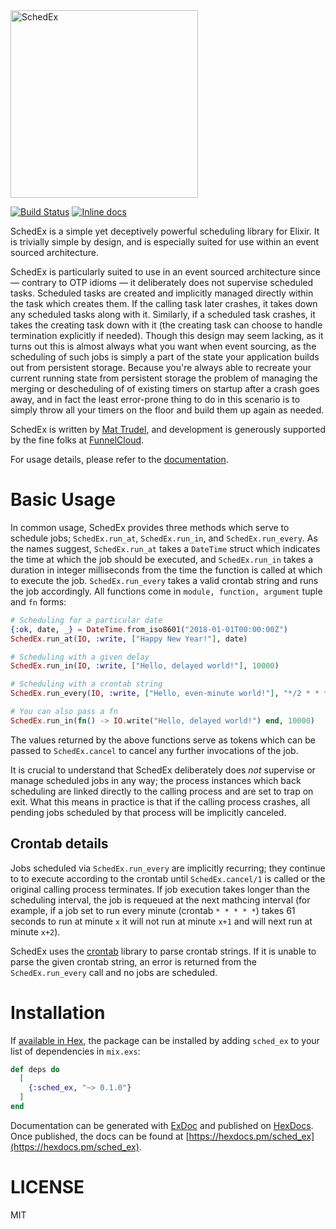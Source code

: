 <img src="https://user-images.githubusercontent.com/79646/36270991-42e8d440-124b-11e8-9bd6-17cfc02b77fa.png" alt="SchedEx" width="300"/>

[![Build Status](https://travis-ci.org/SchedEx/SchedEx.svg?branch=master)](https://travis-ci.org/SchedEx/SchedEx)
[![Inline docs](http://inch-ci.org/github/SchedEx/SchedEx.svg?branch=master&style=flat)](http://inch-ci.org/github/SchedEx/SchedEx)

SchedEx is a simple yet deceptively powerful scheduling library for Elixir. It is trivially simple by design, and is especially
suited for use within an event sourced architecture.

SchedEx is particularly suited to use in an event sourced architecture since — contrary to OTP idioms — it deliberately
does not supervise scheduled tasks.  Scheduled tasks are created and implicitly managed directly within the task which
creates them. If the calling task later crashes, it takes down any scheduled tasks along with it. Similarly, if
a scheduled task crashes, it takes the creating task down with it (the creating task can choose to handle termination
explicitly if needed). Though this design may seem lacking, as it turns out this is almost always what
you want when event sourcing, as the scheduling of such jobs is simply a part of the state your application builds out
from persistent storage. Because you're always able to recreate your current running state from persistent storage the
problem of managing the merging or descheduling of of existing timers on startup after a crash goes away, and in fact
the least error-prone thing to do in this scenario is to simply throw all your timers on the floor and build them up
again as needed.

SchedEx is written by [Mat Trudel](http://github.com/mtrudel), and development is generously supported by the fine folks
at [FunnelCloud](http://funnelcloud.io).

For usage details, please refer to the [documentation](https://hexdocs.pm/sched_ex).

# Basic Usage

In common usage, SchedEx provides three methods which serve to schedule jobs; `SchedEx.run_at`, `SchedEx.run_in`, and `SchedEx.run_every`. As the names
suggest, `SchedEx.run_at` takes a `DateTime` struct which indicates the time at which the job should be executed, and `SchedEx.run_in`
takes a duration in integer milliseconds from the time the function is called at which to execute the job.
`SchedEx.run_every` takes a valid crontab string and runs the job accordingly. All functions come in `module, function, argument` tuple and `fn` forms:

``` elixir
# Scheduling for a particular date
{:ok, date, _} = DateTime.from_iso8601("2018-01-01T00:00:00Z")
SchedEx.run_at(IO, :write, ["Happy New Year!"], date)

# Scheduling with a given delay
SchedEx.run_in(IO, :write, ["Hello, delayed world!"], 10000)

# Scheduling with a crontab string
SchedEx.run_every(IO, :write, ["Hello, even-minute world!"], "*/2 * * * *")

# You can also pass a fn
SchedEx.run_in(fn() -> IO.write("Hello, delayed world!") end, 10000)
```

The values returned by the above functions serve as tokens which can be passed to `SchedEx.cancel` to cancel any further
invocations of the job.

It is crucial to understand that SchedEx deliberately does *not* supervise or manage scheduled jobs in any way; the
process instances which back scheduling are linked directly to the calling process and are set to trap on exit. What
this means in practice is that if the calling process crashes, all pending jobs scheduled by that process will be
implicitly canceled.

## Crontab details

Jobs scheduled via `SchedEx.run_every` are implicitly recurring; they continue to to execute according to the crontab
until `SchedEx.cancel/1` is called or the original calling process terminates. If job execution takes longer than the
scheduling interval, the job is requeued at the next mathcing interval (for example, if a job set to run every minute
(crontab `* * * * *`) takes 61 seconds to run at minute `x` it will not run at minute `x+1` and will next run at minute
`x+2`).

SchedEx uses the [crontab](https://github.com/jshmrtn/crontab) library to parse crontab strings. If it is unable to
parse the given crontab string, an error is returned from the `SchedEx.run_every` call and no jobs are scheduled.

# Installation

If [available in Hex](https://hex.pm/docs/publish), the package can be installed
by adding `sched_ex` to your list of dependencies in `mix.exs`:

```elixir
def deps do
  [
    {:sched_ex, "~> 0.1.0"}
  ]
end
```

Documentation can be generated with [ExDoc](https://github.com/elixir-lang/ex_doc)
and published on [HexDocs](https://hexdocs.pm). Once published, the docs can
be found at [https://hexdocs.pm/sched_ex](https://hexdocs.pm/sched_ex).

# LICENSE

MIT
